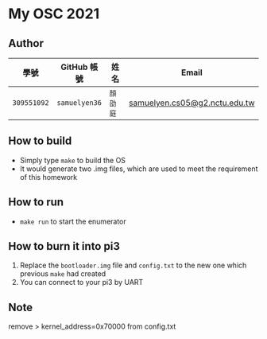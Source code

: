 # My OSC 2021

## Author

| 學號 | GitHub 帳號 | 姓名 | Email |
| --- | ----------- | --- | --- |
|`309551092`| `samuelyen36` | `顏劭庭` | samuelyen.cs05@g2.nctu.edu.tw |

## How to build
- Simply type ```make``` to build the OS
- It would generate two .img files, which are used to meet the requirement of this homework

## How to run
- ```make run``` to start the enumerator

## How to burn it into pi3
1. Replace the ```bootloader.img``` file and ```config.txt``` to the new one which previous ```make``` had created
2. You can connect to your pi3 by UART

## Note
remove > kernel_address=0x70000 from config.txt

<!-- ## Architecture

**WIP**

## Directory structure

**WIP** -->
